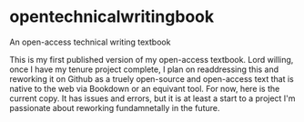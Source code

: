# opentechnicalwritingbook
An open-access technical writing textbook

This is my first published version of my open-access textbook. Lord willing, once I have my tenure project complete, 
I plan on readdressing this and reworking it on Github as a truely open-source and open-access text that is native to
the web via Bookdown or an equivant tool. For now, here is the current copy. It has issues and errors, but it is at least
a start to a project I'm passionate about reworking fundamnetally in the future. 
